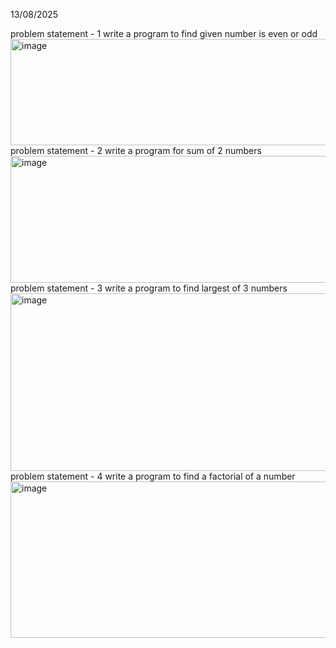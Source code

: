 13/08/2025

problem statement - 1
write a program to find given number is even or odd
<img width="879" height="170" alt="image" src="https://github.com/user-attachments/assets/9d5bac7f-7193-4c99-9573-2e415199424e" />
problem statement - 2
write a program for sum of 2 numbers
<img width="1083" height="203" alt="image" src="https://github.com/user-attachments/assets/1f0398f8-fb49-4814-b3b1-f583a277bfdc" />
problem statement - 3
write a program to find largest of 3 numbers
<img width="1152" height="284" alt="image" src="https://github.com/user-attachments/assets/d51ac30f-e5b6-413d-a00f-2bbec1633c91" />
problem statement - 4
write a program to find a factorial of a number
<img width="815" height="250" alt="image" src="https://github.com/user-attachments/assets/0491408b-2147-4481-bb84-3e18152aa255" />

